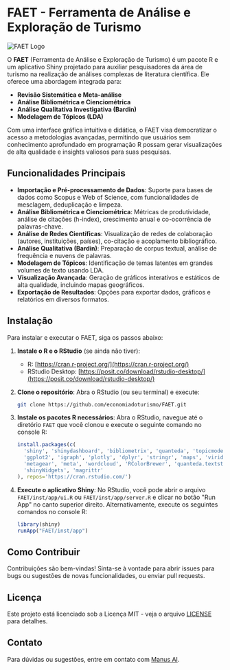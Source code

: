 # FAET - Ferramenta de Análise e Exploração de Turismo

![FAET Logo](https://raw.githubusercontent.com/economiadoturismo/FAET/master/inst/app/www/faet_logo.png)

O **FAET** (Ferramenta de Análise e Exploração de Turismo) é um pacote R e um aplicativo Shiny projetado para auxiliar pesquisadores da área de turismo na realização de análises complexas de literatura científica. Ele oferece uma abordagem integrada para:

*   **Revisão Sistemática e Meta-análise**
*   **Análise Bibliométrica e Cienciométrica**
*   **Análise Qualitativa Investigativa (Bardin)**
*   **Modelagem de Tópicos (LDA)**

Com uma interface gráfica intuitiva e didática, o FAET visa democratizar o acesso a metodologias avançadas, permitindo que usuários sem conhecimento aprofundado em programação R possam gerar visualizações de alta qualidade e insights valiosos para suas pesquisas.

## Funcionalidades Principais

*   **Importação e Pré-processamento de Dados**: Suporte para bases de dados como Scopus e Web of Science, com funcionalidades de mesclagem, deduplicação e limpeza.
*   **Análise Bibliométrica e Cienciométrica**: Métricas de produtividade, análise de citações (h-index), crescimento anual e co-ocorrência de palavras-chave.
*   **Análise de Redes Científicas**: Visualização de redes de colaboração (autores, instituições, países), co-citação e acoplamento bibliográfico.
*   **Análise Qualitativa (Bardin)**: Preparação de corpus textual, análise de frequência e nuvens de palavras.
*   **Modelagem de Tópicos**: Identificação de temas latentes em grandes volumes de texto usando LDA.
*   **Visualização Avançada**: Geração de gráficos interativos e estáticos de alta qualidade, incluindo mapas geográficos.
*   **Exportação de Resultados**: Opções para exportar dados, gráficos e relatórios em diversos formatos.

## Instalação

Para instalar e executar o FAET, siga os passos abaixo:

1.  **Instale o R e o RStudio** (se ainda não tiver):
    *   R: [https://cran.r-project.org/](https://cran.r-project.org/)
    *   RStudio Desktop: [https://posit.co/download/rstudio-desktop/](https://posit.co/download/rstudio-desktop/)

2.  **Clone o repositório**:
    Abra o RStudio (ou seu terminal) e execute:
    ```bash
    git clone https://github.com/economiadoturismo/FAET.git
    ```

3.  **Instale os pacotes R necessários**:
    Abra o RStudio, navegue até o diretório `FAET` que você clonou e execute o seguinte comando no console R:
    ```R
    install.packages(c(
      'shiny', 'shinydashboard', 'bibliometrix', 'quanteda', 'topicmodels',
      'ggplot2', 'igraph', 'plotly', 'dplyr', 'stringr', 'maps', 'viridis',
      'metagear', 'meta', 'wordcloud', 'RColorBrewer', 'quanteda.textstats',
      'shinyWidgets', 'magrittr'
    ), repos='https://cran.rstudio.com/')
    ```

4.  **Execute o aplicativo Shiny**:
    No RStudio, você pode abrir o arquivo `FAET/inst/app/ui.R` ou `FAET/inst/app/server.R` e clicar no botão "Run App" no canto superior direito. Alternativamente, execute os seguintes comandos no console R:
    ```R
    library(shiny)
    runApp("FAET/inst/app")
    ```

## Como Contribuir

Contribuições são bem-vindas! Sinta-se à vontade para abrir issues para bugs ou sugestões de novas funcionalidades, ou enviar pull requests.

## Licença

Este projeto está licenciado sob a Licença MIT - veja o arquivo [LICENSE](LICENSE) para detalhes.

## Contato

Para dúvidas ou sugestões, entre em contato com [Manus AI](mailto:manus.ai@example.com).

